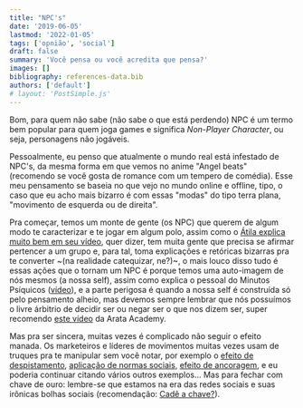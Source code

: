 ```yaml
---
title: "NPC's"
date: '2019-06-05'
lastmod: '2022-01-05'
tags: ['opnião', 'social']
draft: false
summary: 'Você pensa ou você acredita que pensa?'
images: []
bibliography: references-data.bib
authors: ['default']
# layout: 'PostSimple.js'
---
```


Bom, para quem não sabe (não sabe o que está perdendo) NPC é um termo bem popular para quem joga games e significa _Non-Player Character_, ou seja, personagens não jogáveis.

Pessoalmente, eu penso que atualmente o mundo real está infestado de NPC's, da mesma forma em que vemos no anime "Angel beats" (recomendo se você gosta de romance com um tempero de comédia). Esse meu pensamento se baseia no que vejo no mundo online e offline, tipo, o caso que eu acho mais bizarro é com essas "modas" do tipo terra plana, "movimento de esquerda ou de direita".

Pra começar, temos um monte de gente (os NPC) que querem de algum modo te caracterizar e te jogar em algum polo, assim como o [Átila explica muito bem em seu vídeo](https://youtu.be/vF68ZBHnB_8), quer dizer, tem muita gente que precisa se afirmar pertencer a um grupo e, para tal, toma explicações e retóricas bizarras pra te converter ~(na realidade catequizar, ne?)~, o mais louco disso tudo é essas ações que o tornam um NPC é porque temos uma auto-imagem de nós mesmos (a nossa self), assim como explica o pessoal do Minutos Psíquicos ([vídeo](https://youtu.be/5cqGtelACtk)), e a parte perigosa é quando a nossa self é construída só pelo pensamento alheio, mas devemos sempre lembrar que nós possuímos o livre árbitrio de decidir ser ou negar ser o que nos dizem ser, super recomendo [este vídeo](https://youtu.be/JAuFfZ-ZtTk) da Arata Academy.

Mas pra ser sincera, muitas vezes é complicado não seguir o efeito manada. Os marketeiros e líderes de movimentos muitas vezes usam de truques pra te manipular sem você notar, por exemplo o [efeito de despistamento](https://youtu.be/HwD66V2Qf-I), [aplicação de normas sociais](Nhttps://youtu.be/WzYXU2b_6cM), [efeito de ancoragem](https://youtu.be/4YwPyZf-DDI), e eu poderia continuar citando vários outros exemplos... Mas para fechar com chave de ouro: lembre-se que estamos na era das redes sociais e suas irônicas bolhas sociais (recomendação: [Cadê a chave?](https://youtu.be/4TrIiMgar2g)).
